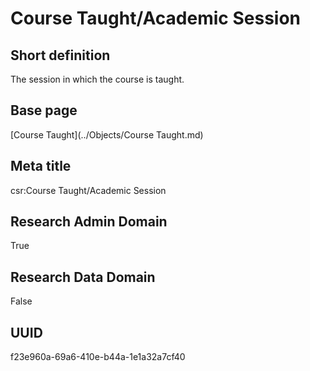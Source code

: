 # Course Taught/Academic Session
## Short definition
The session in which the course is taught.
## Base page
[Course Taught](../Objects/Course Taught.md)
## Meta title
csr:Course Taught/Academic Session
## Research Admin Domain
True
## Research Data Domain
False
## UUID
f23e960a-69a6-410e-b44a-1e1a32a7cf40
